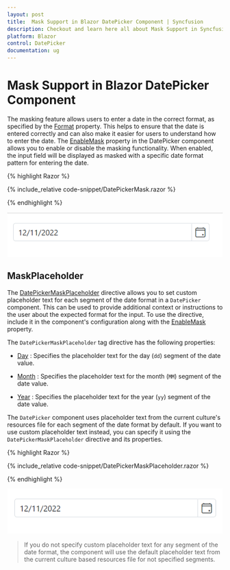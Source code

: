 ```yaml
---
layout: post
title:  Mask Support in Blazor DatePicker Component | Syncfusion
description: Checkout and learn here all about Mask Support in Syncfusion Blazor DatePicker component and much more.
platform: Blazor
control: DatePicker
documentation: ug
---
```


# Mask Support in Blazor DatePicker Component

The masking feature allows users to enter a date in the correct format, as specified by the [Format](https://help.syncfusion.com/cr/blazor/Syncfusion.Blazor.Calendars.SfDatePicker-1.html#Syncfusion_Blazor_Calendars_SfDatePicker_1_Format) property. This helps to ensure that the date is entered correctly and can also make it easier for users to understand how to enter the date. The [EnableMask](https://help.syncfusion.com/cr/blazor/Syncfusion.Blazor.Calendars.SfDatePicker-1.html#Syncfusion_Blazor_Calendars_SfDatePicker_1_EnableMask) property in the DatePicker component allows you to enable or disable the masking functionality. When enabled, the input field will be displayed as masked with a specific date format pattern for entering the date.

{% highlight Razor %}

{% include_relative code-snippet/DatePickerMask.razor %}

{% endhighlight %}



![Blazor DatePicker with EnableMask](./images/DatePickerMask.gif)

## MaskPlaceholder

The [DatePickerMaskPlaceholder](https://help.syncfusion.com/cr/blazor/Syncfusion.Blazor.Calendars.DatePickerMaskPlaceholder.html) directive allows you to set custom placeholder text for each segment of the date format in a `DatePicker` component. This can be used to provide additional context or instructions to the user about the expected format for the input. To use the directive, include it in the component's configuration along with the [EnableMask](https://help.syncfusion.com/cr/blazor/Syncfusion.Blazor.Calendars.SfDatePicker-1.html#Syncfusion_Blazor_Calendars_SfDatePicker_1_EnableMask) property.

The `DatePickerMaskPlaceholder` tag directive has the following properties:

* [Day](https://help.syncfusion.com/cr/blazor/Syncfusion.Blazor.Calendars.MaskPlaceholder.html#Syncfusion_Blazor_Calendars_MaskPlaceholder_Day) : Specifies the placeholder text for the day (`dd`) segment of the date value.

* [Month](https://help.syncfusion.com/cr/blazor/Syncfusion.Blazor.Calendars.MaskPlaceholder.html#Syncfusion_Blazor_Calendars_MaskPlaceholder_Month) : Specifies the placeholder text for the month (`MM`) segment of the date value.

* [Year](https://help.syncfusion.com/cr/blazor/Syncfusion.Blazor.Calendars.MaskPlaceholder.html#Syncfusion_Blazor_Calendars_MaskPlaceholder_Year) : Specifies the placeholder text for the year (`yy`) segment of the date value.

The `DatePicker` component uses placeholder text from the current culture's resources file for each segment of the date format by default. If you want to use custom placeholder text instead, you can specify it using the `DatePickerMaskPlaceholder` directive and its properties. 

{% highlight Razor %}

{% include_relative code-snippet/DatePickerMaskPlaceholder.razor %}

{% endhighlight %}

![Blazor DatePicker Mask Support with MaskPlaceholder](./images/DatePickerMaskPlaceholder.gif)

> If you do not specify custom placeholder text for any segment of the date format, the component will use the default placeholder text from the current culture based resources file for not specified segments.